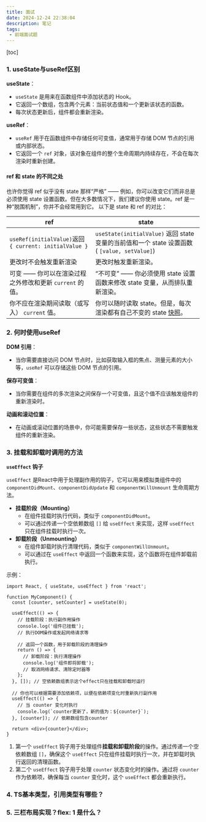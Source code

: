 ```yaml
---
title: 面试
date: 2024-12-24 22:38:04
description: 笔记
tags:
 - 前端面试题
---
```


[toc]

### 1. useState与useRef区别

**useState**：

- `useState` 是用来在函数组件中添加状态的 Hook。
- 它返回一个数组，包含两个元素：当前状态值和一个更新该状态的函数。
- 每次状态更新后，组件都会重新渲染。

**useRef**：

- `useRef` 用于在函数组件中存储任何可变值，通常用于存储 DOM 节点的引用或内部状态。
- 它返回一个 `ref` 对象，该对象在组件的整个生命周期内持续存在，不会在每次渲染时重新创建。

#### ref 和 state 的不同之处 

也许你觉得 ref 似乎没有 state 那样“严格” —— 例如，你可以改变它们而非总是必须使用 state 设置函数。但在大多数情况下，我们建议你使用 state。ref 是一种“脱围机制”，你并不会经常用到它。 以下是 state 和 ref 的对比：

| ref                                                     | state                                                        |
| ------------------------------------------------------- | ------------------------------------------------------------ |
| `useRef(initialValue)`返回 `{ current: initialValue }`  | `useState(initialValue)` 返回 state 变量的当前值和一个 state 设置函数 ( `[value, setValue]`) |
| 更改时不会触发重新渲染                                  | 更改时触发重新渲染。                                         |
| 可变 —— 你可以在渲染过程之外修改和更新 `current` 的值。 | “不可变” —— 你必须使用 state 设置函数来修改 state 变量，从而排队重新渲染。 |
| 你不应在渲染期间读取（或写入） `current` 值。           | 你可以随时读取 state。但是，每次渲染都有自己不变的 state [快照](https://zh-hans.react.dev/learn/state-as-a-snapshot)。 |

 ### 2. 何时使用useRef

**DOM 引用**：

- 当你需要直接访问 DOM 节点时，比如获取输入框的焦点、测量元素的大小等，`useRef` 可以存储这些 DOM 节点的引用。

**保存可变值**：

- 当你需要在组件的多次渲染之间保存一个可变值，且这个值不应该触发组件的重新渲染时。

**动画和滚动位置**：

- 在动画或滚动位置的场景中，你可能需要保存一些状态，这些状态不需要触发组件的重新渲染。

### 3. 挂载和卸载时调用的方法

**`useEffect` 钩子**

`useEffect` 是React中用于处理副作用的钩子，它可以用来模拟类组件中的 `componentDidMount`、`componentDidUpdate` 和 `componentWillUnmount` 生命周期方法。

- **挂载阶段（Mounting）**
  - 在组件挂载时执行代码，类似于 `componentDidMount`。
  - 可以通过传递一个空依赖数组 `[]` 给 `useEffect` 来实现，这样 `useEffect` 只在组件挂载时执行一次。
- **卸载阶段（Unmounting）**
  - 在组件卸载时执行清理代码，类似于 `componentWillUnmount`。
  - 可以通过在 `useEffect` 中返回一个函数来实现，这个函数将在组件卸载前执行。

示例：

```react
import React, { useState, useEffect } from 'react';

function MyComponent() {
  const [counter, setCounter] = useState(0);

  useEffect(() => {
    // 挂载阶段：执行副作用操作
    console.log('组件已挂载');
    // 执行DOM操作或发起网络请求等

    // 返回一个函数，用于卸载阶段的清理操作
    return () => {
      // 卸载阶段：执行清理操作
      console.log('组件即将卸载');
      // 取消网络请求、清除定时器等
    };
  }, []); // 空依赖数组表示这个effect只在挂载和卸载时运行

  // 你也可以根据需要添加依赖项，以便在依赖项变化时重新执行副作用
  useEffect(() => {
    // 当 counter 变化时执行
    console.log(`counter更新了，新的值为：${counter}`);
  }, [counter]); // 依赖数组包含counter

  return <div>{counter}</div>;
}
```

1. 第一个 `useEffect` 钩子用于处理组件**挂载和卸载阶段**的操作。通过传递一个空依赖数组 `[]`，确保这个 `useEffect` 只在组件挂载时执行一次，并在卸载时执行返回的清理函数。
2. 第二个 `useEffect` 钩子用于处理 `counter` 状态变化时的操作。通过将 `counter` 作为依赖项，确保每当 `counter` 变化时，这个 `useEffect` 都会重新执行。

### 4. TS基本类型，引用类型有哪些？

### 5. 三栏布局实现？flex: 1 是什么？



